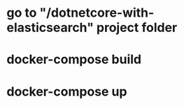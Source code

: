 # go to "/dotnetcore-with-elasticsearch" project folder

# docker-compose build

# docker-compose up
